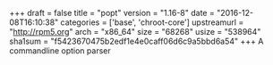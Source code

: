 +++
draft = false
title = "popt"
version = "1.16-8"
date = "2016-12-08T16:10:38"
categories = ['base', 'chroot-core']
upstreamurl = "http://rpm5.org"
arch = "x86_64"
size = "68268"
usize = "538964"
sha1sum = "f5423670475b2edf1e4e0caff06d6c9a5bbd6a54"
+++
A commandline option parser